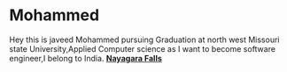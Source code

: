 # Mohammed
Hey this is javeed Mohammed pursuing Graduation at north west Missouri state University,Applied Computer science as I want to become software engineer,I belong to India.
**[Nayagara Falls](https://github.com/skjaveed/assignment2-Mohammed/blob/main/Image1.PNG)**